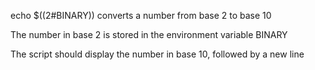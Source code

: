 echo $((2#BINARY))  converts a number from base 2 to base 10

The number in base 2 is stored in the environment variable BINARY

The script should display the number in base 10, followed by a new line
